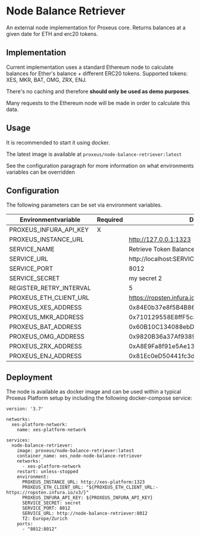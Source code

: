 # Node Balance Retriever
An external node implementation for Proxeus core. Returns balances at a given date for ETH and erc20 tokens.

## Implementation

Current implementation uses a standard Ethereum node to calculate balances for Ether's balance + different ERC20 tokens.
Supported tokens: XES, MKR, BAT, OMG, ZRX, ENJ.

There's no caching and therefore **should only be used as demo purposes**.

Many requests to the Ethereum node will be made in order to calculate this data. 

## Usage

It is recommended to start it using docker.

The latest image is available at `proxeus/node-balance-retriever:latest`

See the configuration paragraph for more information on what environments variables can be overridden

## Configuration

The following parameters can be set via environment variables. 


| Environmentvariable | Required | Default value
--- | --- |   --- |  
PROXEUS_INFURA_API_KEY | X |  
PROXEUS_INSTANCE_URL |  | http://127.0.0.1:1323
SERVICE_NAME |  | Retrieve Token Balances
SERVICE_URL |  | http://localhost:SERVICE_PORT
SERVICE_PORT |  | 8012
SERVICE_SECRET |  | my secret 2
REGISTER_RETRY_INTERVAL |  | 5
PROXEUS_ETH_CLIENT_URL |  | https://ropsten.infura.io/v3/
PROXEUS_XES_ADDRESS |  | 0x84E0b37e8f5B4B86d5d299b0B0e33686405A3919
PROXEUS_MKR_ADDRESS |  | 0x710129558E8ffF5caB9c0c9c43b99d79Ed864B99
PROXEUS_BAT_ADDRESS |  | 0x60B10C134088ebD63f80766874e2Cade05fc987B
PROXEUS_OMG_ADDRESS |  | 0x9820B36a37Af9389a23ACfb7988C0ee6837763b6
PROXEUS_ZRX_ADDRESS |  | 0xA8E9Fa8f91e5Ae138C74648c9C304F1C75003A8D
PROXEUS_ENJ_ADDRESS |  | 0x81Ec0eD50441fc3d1d63763F27b24081E5b516d5

## Deployment

The node is available as docker image and can be used within a typical Proxeus Platform setup by including the following docker-compose service:

```
version: '3.7'

networks:
  xes-platform-network:
    name: xes-platform-network

services:
  node-balance-retriever:
    image: proxeus/node-balance-retriever:latest
    container_name: xes_node-node-balance-retriever
    networks:
      - xes-platform-network
    restart: unless-stopped
    environment:
      PROXEUS_INSTANCE_URL: http://xes-platform:1323
      PROXEUS_ETH_CLIENT_URL: "${PROXEUS_ETH_CLIENT_URL:-https://ropsten.infura.io/v3/}"
      PROXEUS_INFURA_API_KEY: ${PROXEUS_INFURA_API_KEY}
      SERVICE_SECRET: secret
      SERVICE_PORT: 8012
      SERVICE_URL: http://node-balance-retriever:8012
      TZ: Europe/Zurich
    ports:
      - "8012:8012"
```
